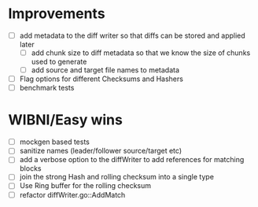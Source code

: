 # Improvements
- [ ] add metadata to the diff writer so that diffs can be stored and applied later
  - [ ] add chunk size to diff metadata so that we know the size of chunks used to generate
  - [ ] add source and target file names to metadata
- [ ] Flag options for different Checksums and Hashers
- [ ] benchmark tests

# WIBNI/Easy wins
- [ ] mockgen based tests
- [ ] sanitize names (leader/follower source/target etc)
- [ ] add a verbose option to the diffWriter to add references for matching blocks
- [ ] join the strong Hash and rolling checksum into a single type
- [ ] Use Ring buffer for the rolling checksum
- [ ] refactor diffWriter.go::AddMatch